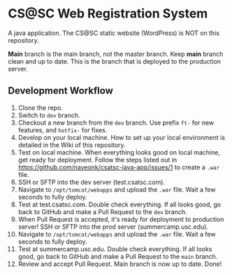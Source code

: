 # CS@SC Web Registration System
A java application.
The CS@SC static website (WordPress) is NOT on this repository.

**Main** branch is the main branch, not the master branch. Keep **main** branch clean and up to date. This is the branch that is deployed to the production server.

## Development Workflow
1. Clone the repo.
2. Switch to `dev` branch.
3. Checkout a new branch from the `dev` branch. Use prefix `ft-` for new features, and `hotfix-` for fixes.
4. Develop on your local machine. How to set up your local environment is detailed in the Wiki of this repository.
5. Test on local machine. When everything looks good on local machine, get ready for deployment. Follow the steps listed out in https://github.com/nayeonk/csatsc-java-app/issues/1 to create a `.war` file.
6. SSH or SFTP into the dev server (test.csatsc.com).
7. Navigate to `/opt/tomcat/webapps` and upload the `.war` file. Wait a few seconds to fully deploy.
8. Test at test.csatsc.com. Double check everything. If all looks good, go back to GitHub and make a Pull Request to the `dev` branch.
9. When Pull Request is accepted, it's ready for deployment to production server! SSH or SFTP into the prod server (summercamp.usc.edu). 
10. Navigate to `/opt/tomcat/webapps` and upload the `.war` file. Wait a few seconds to fully deploy.
11. Test at summercamp.usc.edu. Double check everything. If all looks good, go back to GitHub and make a Pull Request to the `main` branch.
12. Review and accept Pull Request. Main branch is now up to date. Done!
